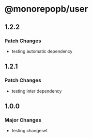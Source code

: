 # @monorepopb/user

## 1.2.2

### Patch Changes

- testing automatic dependency

## 1.2.1

### Patch Changes

- testing inter dependency

## 1.0.0

### Major Changes

- testing changeset

